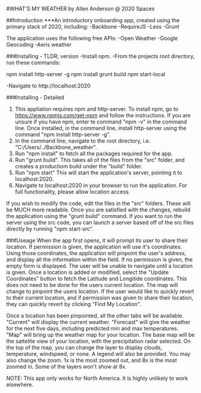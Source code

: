 #WHAT'S MY WEATHER
by Allen Anderson @ 2020 Spaces


##Introduction
***An introductory onboarding app, created using the primary stack of 2020, including:
-Backbone
-RequireJS
-Less
-Grunt

The application uses the following free APIs:
-Open Weather
-Google Geocoding
-Aeris weather


###Installing - TLDR; version
-Install npm.
-From the projects root directory, run these commands:

npm install http-server -g
npm install
grunt build
npm start-local

-Navigate to http://localhost:2020 


###Installing - Detailed

1. This appliation requires npm and http-server. To install npm, go to https://www.npmjs.com/get-npm and follow the instructions. If you are unsure if you have npm, enter te command "npm -v" in the command line.  Once installed, in the command line, install http-server using the command "npm install http-server -g". 
2. In the command line, navigate to the root directory, i.e. "C:/Users/../Backbone_weather".
3. Run "npm install" to fetch all the packages required for the app.
4. Run "grunt build". This takes all of the files from the "src" folder, and creates a productiom build under the "build" folder.
5. Run "npm start" This will start the application's server, pointing it to localhost:2020.
6. Navigate to localhost:2020 in your browser to run the application. For full functionality, please allow location access. 

If you wish to modify the code, edit the files in the "src" folders. These will be MUCH more readable. Once you are satisfied with the changes, rebuild the application using the "grunt build" command. If you want to run the server using the src code, you can launch a server based off of the src files directly by running "npm start-src". 


###Useage
When the app first opens, it will prompt its user to share their location. If permission is given, the application will use it's coordinates. Using those coordinates, the application will pinpoint the user's address, and display all the information within the field. If no permission is given, the empty form is displayed. The user will be unable to navigate until a location is given. Once a location is added or modified, select the "Update Coordinates" button to fetch the Latitude and Longitide coordinates. This does not need to be done for the users current location. The map will change to pinpoint the users location. If the user would like to quickly revert to their current location, and if permission was given to share their location, they can quickly revert by clicking "Find My Location".

Once a location has been pinpointed, all the other tabs will be available. "Current" will display the current weather. "Forecast" will give the weather for the next five days, including predicted min and max temperatures. "Map" will bring up the weather map for your location. The base map will be the sattelite view of your location, with the precipitation radar selected. On the top of the map, you can change the layer to display clouds, temperature, windspeed, or none. A legend will also be provided. You may also change the zoom. 1x is the most zoomed out, and 8x is the most zoomed in. Some of the layers won't show at 8x.

NOTE: This app only works for North America. It is highly unlikely to work elsewhere.

###
